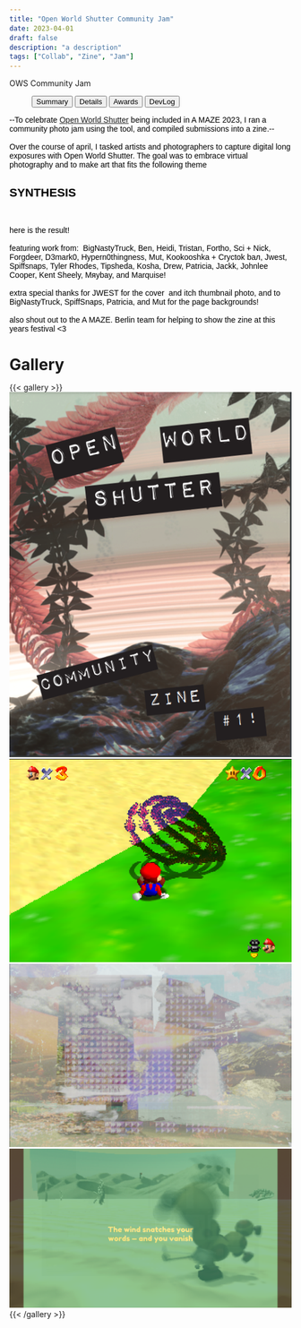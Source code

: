 ```yaml
---
title: "Open World Shutter Community Jam"
date: 2023-04-01
draft: false
description: "a description"
tags: ["Collab", "Zine", "Jam"]
---
```


<div class="window max-w-full">
  <div class="title-bar">
    <div class="title-bar-text">OWS Community Jam</div>
    <div class="title-bar-controls">
      <!-- <button aria-label="Minimize"></button>
      <button aria-label="Maximize"></button>
      <button aria-label="Close"></button> -->
    </div>
  </div>
  <div class="window-body">
    <menu role="tablist">
      <button aria-selected="true" aria-controls="Summary">Summary</button>
      <button aria-selected="false" aria-controls="Details">Details</button>
      <button aria-selected="false" aria-controls="Awards">Awards</button>
      <button aria-selected="false" aria-controls="DevLog">DevLog</button>
    </menu>
    <article role="tabpanel" id="Summary" style="color: black; font-size: 14px; font-variant: JIS04; font-family: arial;">
    <p>--To celebrate <a target="_blank" href="https://jwhop.itch.io/open-world-shutter">Open World Shutter</a> being included in A MAZE 2023, I ran a community photo jam using the tool, and compiled submissions into a zine.--<br><br>Over the course of april, I tasked artists and photographers to capture digital long exposures with Open World Shutter. The goal was to embrace virtual photography and to make art that fits the following theme&nbsp;</p>
<h2 class="text-center">SYNTHESIS</h2>
<p><br></p>
<p>here is the result!&nbsp;<br><br>featuring work from:&nbsp; BigNastyTruck, Ben, Heidi, Tristan, Fortho, Sci + Nick, Forgdeer, D3mark0, Hypern0thingness, Mut, Kookooshka + Cryctok baл, Jwest, Spiffsnaps, Tyler Rhodes, Tipsheda, Kosha, Drew, Patricia, Jackk, Johnlee Cooper, Kent Sheely, Mяybay, and Marquise!<br><br>extra special thanks for JWEST for the cover&nbsp; and itch thumbnail photo,&nbsp;and to BigNastyTruck, SpiffSnaps, Patricia, and Mut for the page backgrounds!<br><br>also shout out to the A MAZE. Berlin team for helping to show the zine at this years festival &lt;3</p>
    </article>
    <article role="tabpanel" hidden id="Details"  style="color: black; font-size: 14px; font-variant: JIS04; font-family: arial;">
<div class="flex flex-col" style="justify-content: space-between">

### Year
2023

### Development Time
one month jam

### Medium
Digital Image using OWS

### Responsibilities
Capturing Images, Creating Zine
</div>
    </article>
    <article role="tabpanel" hidden id="Awards"  style="color: black; font-size: 14px; font-variant: JIS04; font-family: arial;">

### Awards, Recognition, Showcases 
<ul> 
    <li> 2023, Berlin. <a href="https://2023.amaze-berlin.de/nominees/"><i>A MAZE. Berlin Honorable Mention</i></a></li>
</ul>
    </article>
    <article role="tabpanel" hidden id="DevLog"  style="color: black; font-size: 14px; font-variant: JIS04; font-family: arial;">

### Development Log
TBA. Add in progress pics here  
    </article>
  </div>
</div>

<script>

const tabs = document.querySelectorAll("menu[role=tablist]");

for (let i = 0; i < tabs.length; i++) {
  const tab = tabs[i];

  const tabButtons = tab.querySelectorAll("menu[role=tablist] > button");

  tabButtons.forEach((btn) =>
    btn.addEventListener("click", (e) => {
      e.preventDefault();

      tabButtons.forEach((button) => {
        if (
          button.getAttribute("aria-controls") ===
          e.target.getAttribute("aria-controls")
        ) {
          button.setAttribute("aria-selected", true);
          openTab(e, tab);
        } else {
          button.setAttribute("aria-selected", false);
        }
      });
    })
  );
}

function openTab(event, tab) {
  const articles = tab.parentNode.querySelectorAll('[role="tabpanel"]');
  articles.forEach((p) => {
    p.setAttribute("hidden", true);
  });
  const article = tab.parentNode.querySelector(
    `[role="tabpanel"]#${event.target.getAttribute("aria-controls")}`
  );
  article.removeAttribute("hidden");
}

</script>

<div class="window mt-10 relative max-w-full grow">
    <h1 class="title-bar" style="height:30px;">Gallery</h1>
<div class="window-body">
{{< gallery >}}
  <img src="./ows1.png" class="grid-w40" />
  <img src="./ows2.png" class="grid-w40" />
  <img src="./ows3.png" class="grid-w40" />
  <img src="./ows4.png" class="grid-w40" />
{{< /gallery >}}
</div>
</div>